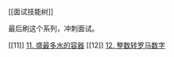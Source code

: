 [[面试技能树]]

最后刷这个系列，冲刺面试。

[[11]]  [11. 盛最多水的容器](https://leetcode.cn/problems/container-with-most-water)
[[12]]  [12. 整数转罗马数字](https://leetcode.cn/problems/integer-to-roman)

